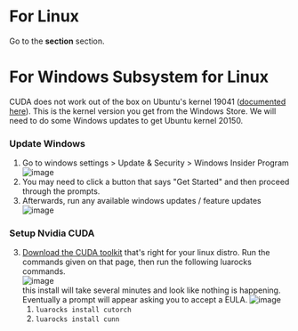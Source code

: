 # For Linux  
Go to the **section** section.

# For Windows Subsystem for Linux  
CUDA does not work out of the box on Ubuntu's kernel 19041 ([documented here](https://github.com/microsoft/WSL/issues/5554)). This is the kernel version you get from the Windows Store. We will need to do some Windows updates to get Ubuntu kernel 20150.  

### Update Windows
   1. Go to windows settings > Update & Security > Windows Insider Program
      ![image](https://github.com/CocoaMix86/MTG-NeuralNet-Bot/assets/5726733/f6a86e0e-f735-41d7-ba2c-27ac32ac4b92)
   3. You may need to click a button that says "Get Started" and then proceed through the prompts.
   4. Afterwards, run any available windows updates / feature updates
      ![image](https://github.com/CocoaMix86/MTG-NeuralNet-Bot/assets/5726733/e71483f5-9aa0-494f-808d-91ed3316bc5b)

### Setup Nvidia CUDA
3. [Download the CUDA toolkit](https://developer.nvidia.com/cuda-downloads?target_os=Linux) that's right for your linux distro. Run the commands given on that page, then run the following luarocks commands.  
         ![image](https://github.com/CocoaMix86/MTG-NeuralNet-Bot/assets/5726733/5092a867-cb99-4ec6-b620-5bbf94233750)  
         this install will take several minutes and look like nothing is happening. Eventually a prompt will appear asking you to accept a EULA.
   ![image](https://github.com/CocoaMix86/MTG-NeuralNet-Bot/assets/5726733/ab3cc32c-531c-46b6-8484-7a31c2e8ffdc)  
      1. `luarocks install cutorch`  
      2. `luarocks install cunn`  

## 
